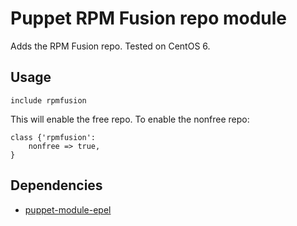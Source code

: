 Puppet RPM Fusion repo module
==============

Adds the RPM Fusion repo. Tested on CentOS 6.

Usage
--------------

```puppet
include rpmfusion
```

This will enable the free repo. To enable the nonfree repo:

```puppet
class {'rpmfusion':
	nonfree => true,
}
```

Dependencies
--------------
* [puppet-module-epel](https://github.com/stahnma/puppet-module-epel)
